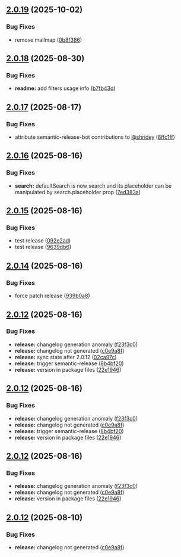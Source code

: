 ## [2.0.19](https://github.com/shridey/intelligentable/compare/v2.0.18...v2.0.19) (2025-10-02)


### Bug Fixes

* remove mailmap ([0b8f386](https://github.com/shridey/intelligentable/commit/0b8f386be906369355b88a7db8d7a0be703ccaf5))

## [2.0.18](https://github.com/shridey/intelligentable/compare/v2.0.17...v2.0.18) (2025-08-30)


### Bug Fixes

* **readme:** add filters usage info ([b7fb43d](https://github.com/shridey/intelligentable/commit/b7fb43d8ac3be4eb0bfb042d5d31b8a42d0692b9))

## [2.0.17](https://github.com/shridey/intelligentable/compare/v2.0.16...v2.0.17) (2025-08-17)


### Bug Fixes

* attribute semantic-release-bot contributions to [@shridey](https://github.com/shridey) ([8ffc1ff](https://github.com/shridey/intelligentable/commit/8ffc1ff8f212354c54d91e4762b0dbb3421ba4cf))

## [2.0.16](https://github.com/shridey/intelligentable/compare/v2.0.15...v2.0.16) (2025-08-16)


### Bug Fixes

* **search:** defaultSearch is now search and its placeholder can be manipulated by search.placeholder prop ([7ed383a](https://github.com/shridey/intelligentable/commit/7ed383ae20511740d95ab979c9e1ebcd49a8eca3))

## [2.0.15](https://github.com/shridey/intelligentable/compare/v2.0.14...v2.0.15) (2025-08-16)


### Bug Fixes

* test release ([092e2ad](https://github.com/shridey/intelligentable/commit/092e2ad67b4210820660da0b7ea0eaab842c954c))
* test release ([9639db6](https://github.com/shridey/intelligentable/commit/9639db6812da2028d4c9fc078b775758c1a0105a))

## [2.0.14](https://github.com/shridey/intelligentable/compare/v2.0.13...v2.0.14) (2025-08-16)


### Bug Fixes

* force patch release ([939b0a8](https://github.com/shridey/intelligentable/commit/939b0a8f9d16e340f206816a347ab2602390592b))

## [2.0.12](https://github.com/shridey/intelligentable/compare/v2.0.11...v2.0.12) (2025-08-16)


### Bug Fixes

* **release:** changelog generation anomaly ([f23f3c0](https://github.com/shridey/intelligentable/commit/f23f3c00231881cfc3a7509c15fb58f1f946a574))
* **release:** changelog not generated ([c0e9a8f](https://github.com/shridey/intelligentable/commit/c0e9a8fbd85d568942a580a8fb0328c7b9e9a027))
* **release:** sync state after 2.0.12 ([02ca97c](https://github.com/shridey/intelligentable/commit/02ca97c4ebcec057abfac814978b98207b18f2ee))
* **release:** trigger semantic-release ([8b4bf20](https://github.com/shridey/intelligentable/commit/8b4bf20a56f3ca0d0637c1dc9fc9e873aba5f1e8))
* **release:** version in package files ([22e1946](https://github.com/shridey/intelligentable/commit/22e1946fa3d549ac782876a9a3bd26c71a1a9a04))

## [2.0.12](https://github.com/shridey/intelligentable/compare/v2.0.11...v2.0.12) (2025-08-16)


### Bug Fixes

* **release:** changelog generation anomaly ([f23f3c0](https://github.com/shridey/intelligentable/commit/f23f3c00231881cfc3a7509c15fb58f1f946a574))
* **release:** changelog not generated ([c0e9a8f](https://github.com/shridey/intelligentable/commit/c0e9a8fbd85d568942a580a8fb0328c7b9e9a027))
* **release:** trigger semantic-release ([8b4bf20](https://github.com/shridey/intelligentable/commit/8b4bf20a56f3ca0d0637c1dc9fc9e873aba5f1e8))
* **release:** version in package files ([22e1946](https://github.com/shridey/intelligentable/commit/22e1946fa3d549ac782876a9a3bd26c71a1a9a04))

## [2.0.12](https://github.com/shridey/intelligentable/compare/v2.0.11...v2.0.12) (2025-08-16)


### Bug Fixes

* **release:** changelog generation anomaly ([f23f3c0](https://github.com/shridey/intelligentable/commit/f23f3c00231881cfc3a7509c15fb58f1f946a574))
* **release:** changelog not generated ([c0e9a8f](https://github.com/shridey/intelligentable/commit/c0e9a8fbd85d568942a580a8fb0328c7b9e9a027))
* **release:** version in package files ([22e1946](https://github.com/shridey/intelligentable/commit/22e1946fa3d549ac782876a9a3bd26c71a1a9a04))

## [2.0.12](https://github.com/shridey/intelligentable/compare/v2.0.11...v2.0.12) (2025-08-10)


### Bug Fixes

* **release:** changelog not generated ([c0e9a8f](https://github.com/shridey/intelligentable/commit/c0e9a8fbd85d568942a580a8fb0328c7b9e9a027))
